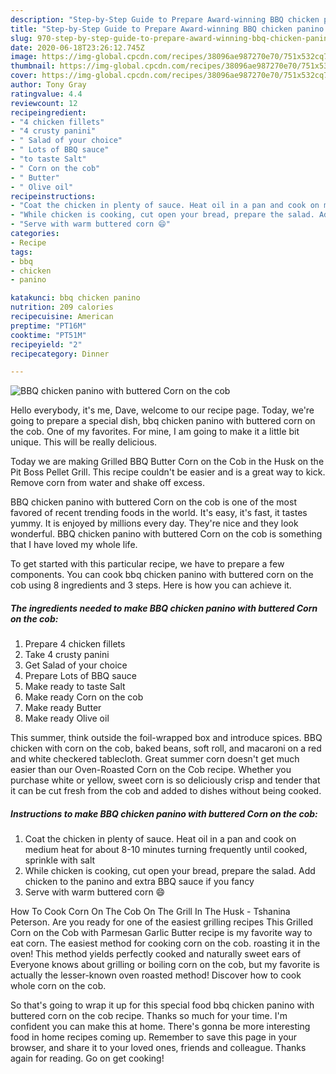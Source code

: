 ```yaml
---
description: "Step-by-Step Guide to Prepare Award-winning BBQ chicken panino with buttered Corn on the cob"
title: "Step-by-Step Guide to Prepare Award-winning BBQ chicken panino with buttered Corn on the cob"
slug: 970-step-by-step-guide-to-prepare-award-winning-bbq-chicken-panino-with-buttered-corn-on-the-cob
date: 2020-06-18T23:26:12.745Z
image: https://img-global.cpcdn.com/recipes/38096ae987270e70/751x532cq70/bbq-chicken-panino-with-buttered-corn-on-the-cob-recipe-main-photo.jpg
thumbnail: https://img-global.cpcdn.com/recipes/38096ae987270e70/751x532cq70/bbq-chicken-panino-with-buttered-corn-on-the-cob-recipe-main-photo.jpg
cover: https://img-global.cpcdn.com/recipes/38096ae987270e70/751x532cq70/bbq-chicken-panino-with-buttered-corn-on-the-cob-recipe-main-photo.jpg
author: Tony Gray
ratingvalue: 4.4
reviewcount: 12
recipeingredient:
- "4 chicken fillets"
- "4 crusty panini"
- " Salad of your choice"
- " Lots of BBQ sauce"
- "to taste Salt"
- " Corn on the cob"
- " Butter"
- " Olive oil"
recipeinstructions:
- "Coat the chicken in plenty of sauce. Heat oil in a pan and cook on medium heat for about 8-10 minutes turning frequently until cooked, sprinkle with salt"
- "While chicken is cooking, cut open your bread, prepare the salad. Add chicken to the panino and extra BBQ sauce if you fancy"
- "Serve with warm buttered corn 😄"
categories:
- Recipe
tags:
- bbq
- chicken
- panino

katakunci: bbq chicken panino 
nutrition: 209 calories
recipecuisine: American
preptime: "PT16M"
cooktime: "PT51M"
recipeyield: "2"
recipecategory: Dinner

---
```



![BBQ chicken panino with buttered Corn on the cob](https://img-global.cpcdn.com/recipes/38096ae987270e70/751x532cq70/bbq-chicken-panino-with-buttered-corn-on-the-cob-recipe-main-photo.jpg)

Hello everybody, it's me, Dave, welcome to our recipe page. Today, we're going to prepare a special dish, bbq chicken panino with buttered corn on the cob. One of my favorites. For mine, I am going to make it a little bit unique. This will be really delicious.

Today we are making Grilled BBQ Butter Corn on the Cob in the Husk on the Pit Boss Pellet Grill. This recipe couldn&#39;t be easier and is a great way to kick. Remove corn from water and shake off excess.

BBQ chicken panino with buttered Corn on the cob is one of the most favored of recent trending foods in the world. It's easy, it's fast, it tastes yummy. It is enjoyed by millions every day. They're nice and they look wonderful. BBQ chicken panino with buttered Corn on the cob is something that I have loved my whole life.


To get started with this particular recipe, we have to prepare a few components. You can cook bbq chicken panino with buttered corn on the cob using 8 ingredients and 3 steps. Here is how you can achieve it.

<!--inarticleads1-->

##### The ingredients needed to make BBQ chicken panino with buttered Corn on the cob:

1. Prepare 4 chicken fillets
1. Take 4 crusty panini
1. Get  Salad of your choice
1. Prepare  Lots of BBQ sauce
1. Make ready to taste Salt
1. Make ready  Corn on the cob
1. Make ready  Butter
1. Make ready  Olive oil


This summer, think outside the foil-wrapped box and introduce spices. BBQ chicken with corn on the cob, baked beans, soft roll, and macaroni on a red and white checkered tablecloth. Great summer corn doesn&#39;t get much easier than our Oven-Roasted Corn on the Cob recipe. Whether you purchase white or yellow, sweet corn is so deliciously crisp and tender that it can be cut fresh from the cob and added to dishes without being cooked. 

<!--inarticleads2-->

##### Instructions to make BBQ chicken panino with buttered Corn on the cob:

1. Coat the chicken in plenty of sauce. Heat oil in a pan and cook on medium heat for about 8-10 minutes turning frequently until cooked, sprinkle with salt
1. While chicken is cooking, cut open your bread, prepare the salad. Add chicken to the panino and extra BBQ sauce if you fancy
1. Serve with warm buttered corn 😄


How To Cook Corn On The Cob On The Grill In The Husk - Tshanina Peterson. Are you ready for one of the easiest grilling recipes This Grilled Corn on the Cob with Parmesan Garlic Butter recipe is my favorite way to eat corn. The easiest method for cooking corn on the cob. roasting it in the oven! This method yields perfectly cooked and naturally sweet ears of Everyone knows about grilling or boiling corn on the cob, but my favorite is actually the lesser-known oven roasted method! Discover how to cook whole corn on the cob. 

So that's going to wrap it up for this special food bbq chicken panino with buttered corn on the cob recipe. Thanks so much for your time. I'm confident you can make this at home. There's gonna be more interesting food in home recipes coming up. Remember to save this page in your browser, and share it to your loved ones, friends and colleague. Thanks again for reading. Go on get cooking!
